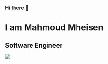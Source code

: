 ### Hi there 👋 
I am Mahmoud Mheisen
=====================================

Software Engineer
------------------------------------
![](https://komarev.com/ghpvc/?username=hemansnation&label=PROFILE+VIEWS)


